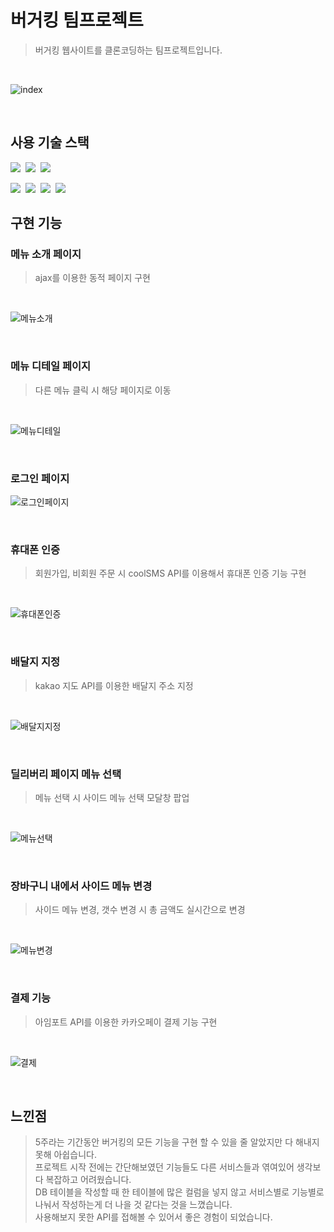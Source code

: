 
# 버거킹 팀프로젝트

> 버거킹 웹사이트를 클론코딩하는 팀프로젝트입니다. 

<br>

![index](https://user-images.githubusercontent.com/94529301/184620371-87c45018-4c1d-494a-beb3-7372aa31d342.gif)

<br>

## 사용 기술 스택
<img src="https://img.shields.io/badge/HTML-e34f26?style=flat-square&logo=HTML5&logoColor=white">&nbsp;
<img src="https://img.shields.io/badge/CSS-1572b6?style=flat-square&logo=css3&logoColor=white">&nbsp;
<img src="https://img.shields.io/badge/Javascript-f7df1e?style=flat-square&logo=Javascript&logoColor=black">&nbsp;

<img src="https://img.shields.io/badge/Java-007396?style=flat-square&logo=Java&logoColor=white">&nbsp;
<img src="https://img.shields.io/badge/SpringBoot-6db33f?style=flat-square&logo=Spring%20Boot&logoColor=white">&nbsp;
<img src="https://img.shields.io/badge/MariaBD-1f305f?style=flat-square&logo=MariaDB%20Foundation&logoColor=white">&nbsp;
<img src="https://img.shields.io/badge/MyBatis-6f4c5b?style=flat-square&logo=Java&logoColor=white">&nbsp;

## 구현 기능
### 메뉴 소개 페이지
> ajax를 이용한 동적 페이지 구현
<br>

![메뉴소개](https://user-images.githubusercontent.com/94529301/184621807-13fc7fa4-a9b5-473f-adaa-60980672f1f3.gif)

<br>

### 메뉴 디테일 페이지
> 다른 메뉴 클릭 시 해당 페이지로 이동
<br>

![메뉴디테일](https://user-images.githubusercontent.com/94529301/184622127-b6fdf1e2-74bf-4bd1-b109-cd5bc72dedd8.gif)

<br>

### 로그인 페이지
![로그인페이지](https://user-images.githubusercontent.com/94529301/184621989-b56b8698-2518-443f-8b36-afefbc8a0d98.PNG)

<br>

### 휴대폰 인증
> 회원가입, 비회원 주문 시 coolSMS API를 이용해서 휴대폰 인증 기능 구현

<br>

![휴대폰인증](https://user-images.githubusercontent.com/94529301/184622358-fabb1f49-b88d-41ac-b06b-c4252ee0e173.gif)

<br>

### 배달지 지정
> kakao 지도 API를 이용한 배달지 주소 지정

<br>

![배달지지정](https://user-images.githubusercontent.com/94529301/184622476-fcd2f686-404d-487f-aa77-4896baaae907.gif)

<br>

### 딜리버리 페이지 메뉴 선택
> 메뉴 선택 시 사이드 메뉴 선택 모달창 팝업

<br>

![메뉴선택](https://user-images.githubusercontent.com/94529301/184622634-3f243cfc-cc15-4783-bae2-8204b10b4662.gif)

<br>

### 장바구니 내에서 사이드 메뉴 변경
> 사이드 메뉴 변경, 갯수 변경 시 총 금액도 실시간으로 변경
<br>

![메뉴변경](https://user-images.githubusercontent.com/94529301/184622737-3d77746b-1a18-4839-88c2-ccce62035779.gif)

<br>

### 결제 기능
> 아임포트 API를 이용한 카카오페이 결제 기능 구현

<br>

![결제](https://user-images.githubusercontent.com/94529301/184623040-12737a9e-5f7e-45ff-b3d3-86a5afa1f4f8.gif)

<br>

## 느낀점
> 5주라는 기간동안 버거킹의 모든 기능을 구현 할 수 있을 줄 알았지만 다 해내지 못해 아쉽습니다. <br>
> 프로젝트 시작 전에는 간단해보였던 기능들도 다른 서비스들과 엮여있어 생각보다 복잡하고 어려웠습니다. <br> 
> DB 테이블을 작성할 때 한 테이블에 많은 컬럼을 넣지 않고 서비스별로 기능별로 나눠서 작성하는게 더 나을 것 같다는 것을 느꼈습니다. <br> 
> 사용해보지 못한 API를 접해볼 수 있어서 좋은 경험이 되었습니다. 
